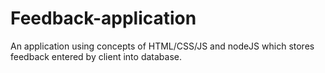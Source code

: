 # Feedback-application
An application using concepts of HTML/CSS/JS and nodeJS which stores feedback entered by client into database.
